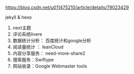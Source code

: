 https://blog.csdn.net/u011475210/article/details/79023429

jekyll  &  hexo

1. next主题
2. 评论系统livere
3. 数据统计分析： 百度统计和google分析
4. 阅读量统计 ： leanCloud
5. 内容分享服务： need-more-share2
6. 搜索服务：Swiftype
7. 网站收录：Google Webmaster tools



